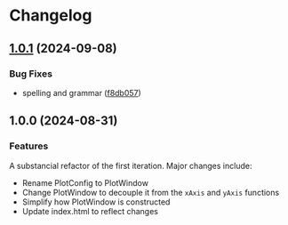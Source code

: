 # Changelog

## [1.0.1](https://github.com/CheyneWilson/d3-example-grid/compare/v1.0.0...v1.0.1) (2024-09-08)


### Bug Fixes

* spelling and grammar ([f8db057](https://github.com/CheyneWilson/d3-example-grid/commit/f8db05742dba2036a82a3d423d871f9cc05baec4))

## 1.0.0 (2024-08-31)


### Features

A substancial refactor of the first iteration. Major changes include:

* Rename PlotConfig to PlotWindow
* Change PlotWindow to decouple it from the `xAxis` and `yAxis` functions
* Simplify how PlotWindow is constructed
* Update index.html to reflect changes
